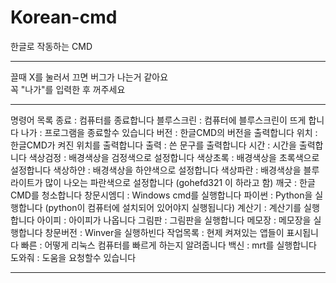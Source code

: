 # Korean-cmd
한글로 작동하는 CMD
_____________________
끌때 X를 눌러서 끄면 버그가 나는거 같아요\
꼭 "나가"를 입력한 후 꺼주세요
_____________________
명령어 목록
종료 : 컴퓨터를 종료합니다
블루스크린 : 컴퓨터에 블루스크린이 뜨게 합니다
나가 : 프로그램을 종료할수 있습니다
버전 : 한글CMD의 버전을 출력합니다
위치 : 한글CMD가 켜진 위치를 출력합니다
출력 : 쓴 문구를 출력합니다
시간 : 시간을 출력합니다
색상검정 : 배경색상을 검정색으로 설정합니다
색상초록 : 배경색상을 초록색으로 설정합니다
색상하얀 : 배경색상을 하얀색으로 설정합니다
색상파란 : 배경색상을 블루라이트가 많이 나오는 파란색으로 설정합니다 (gohefd321 이 하라고 함)
깨긋 : 한글CMD를 청소합니다
창문시엠디 : Windows cmd를 실행합니다
파이썬 : Python을 실행합니다 (python이 컴퓨터에 설치되어 있어야지 실행됩니다)
계산기 : 계산기를 실행합니다
아이피 : 아이피가 나옵니다
그림판 : 그림판을 실행합니다
메모장 : 메모장을 실행합니다
창문버전 : Winver을 실행하빈다
작업목록 : 현제 켜져있는 앱들이 표시됩니다
빠른 : 어떻게 리눅스 컴퓨터를 빠르게 하는지 알려줍니다
백신 : mrt를 실행합니다
도와줘 : 도움을 요청할수 있습니다
_____________________
